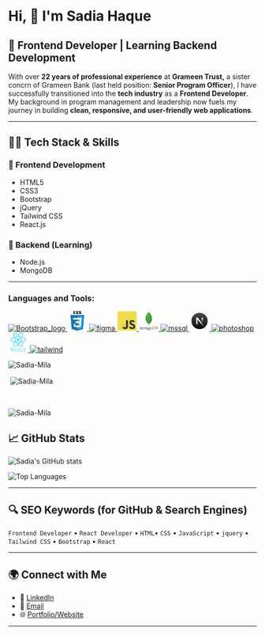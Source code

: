 # Hi, 👋 I'm Sadia Haque

## 🌟 Frontend Developer | Learning Backend Development    

With over **22 years of professional experience** at **Grameen Trust,** a sister concrn of Grameen Bank (last held position: **Senior Program Officer**), I have successfully transitioned into the **tech industry** as a **Frontend Developer**. My background in program management and leadership now fuels my journey in building **clean, responsive, and user-friendly web applications**.  

---

## 🧑‍💻 Tech Stack & Skills  

### 🔹 Frontend Development  
- HTML5  
- CSS3  
- Bootstrap  
- jQuery  
- Tailwind CSS  
- React.js  

### 🔹 Backend (Learning) 
- Node.js   
- MongoDB   

---
<h3 align="left">Languages and Tools:</h3>
<p align="left gap-x-14 py-6"> <a href="https://getbootstrap.com" target="_blank" rel="noreferrer"> <img src="https://upload.wikimedia.org/wikipedia/commons/b/b2/Bootstrap_logo.svg" alt="Bootstrap_logo" width="40"/> </a> <a href="https://www.w3schools.com/css/" target="_blank" rel="noreferrer"> <img src="https://raw.githubusercontent.com/devicons/devicon/master/icons/css3/css3-original-wordmark.svg" alt="css3" width="40" height="40"/> </a> <a href="https://www.figma.com/" target="_blank" rel="noreferrer"> <img src="https://www.vectorlogo.zone/logos/figma/figma-icon.svg" alt="figma" width="40" height="40"/> </a>  <a href="https://developer.mozilla.org/en-US/docs/Web/JavaScript" target="_blank" rel="noreferrer"> <img src="https://raw.githubusercontent.com/devicons/devicon/master/icons/javascript/javascript-original.svg" alt="javascript" width="40" height="40"/> </a> <a href="https://www.mongodb.com/" target="_blank" rel="noreferrer"> <img src="https://raw.githubusercontent.com/devicons/devicon/master/icons/mongodb/mongodb-original-wordmark.svg" alt="mongodb" width="40" height="40"/> </a> <a href="https://www.microsoft.com/en-us/sql-server" target="_blank" rel="noreferrer"> <img src="https://www.svgrepo.com/show/303229/microsoft-sql-server-logo.svg" alt="mssql" width="40" height="40"/> </a> <a href="https://nextjs.org/" target="_blank" rel="noreferrer"><svg xmlns="http://www.w3.org/2000/svg" x="0px" y="0px" width="40" height="40" viewBox="0 0 48 48">
<linearGradient id="NRNx2IPDe7PJlJvrxOKgWa_MWiBjkuHeMVq_gr1" x1="24" x2="24" y1="43.734" y2="4.266" gradientUnits="userSpaceOnUse"><stop offset="0" stop-color="#0a070a"></stop><stop offset=".465" stop-color="#2b2b2b"></stop><stop offset="1" stop-color="#4b4b4b"></stop></linearGradient><circle cx="24" cy="24" r="19.734" fill="url(#NRNx2IPDe7PJlJvrxOKgWa_MWiBjkuHeMVq_gr1)"></circle><rect width="3.023" height="15.996" x="15.992" y="16.027" fill="#fff"></rect><linearGradient id="NRNx2IPDe7PJlJvrxOKgWb_MWiBjkuHeMVq_gr2" x1="30.512" x2="30.512" y1="33.021" y2="18.431" gradientUnits="userSpaceOnUse"><stop offset=".377" stop-color="#fff" stop-opacity="0"></stop><stop offset=".666" stop-color="#fff" stop-opacity=".3"></stop><stop offset=".988" stop-color="#fff"></stop></linearGradient><rect width="2.953" height="14.59" x="29.035" y="15.957" fill="url(#NRNx2IPDe7PJlJvrxOKgWb_MWiBjkuHeMVq_gr2)"></rect><linearGradient id="NRNx2IPDe7PJlJvrxOKgWc_MWiBjkuHeMVq_gr3" x1="22.102" x2="36.661" y1="21.443" y2="40.529" gradientUnits="userSpaceOnUse"><stop offset=".296" stop-color="#fff"></stop><stop offset=".521" stop-color="#fff" stop-opacity=".5"></stop><stop offset=".838" stop-color="#fff" stop-opacity="0"></stop></linearGradient><polygon fill="url(#NRNx2IPDe7PJlJvrxOKgWc_MWiBjkuHeMVq_gr3)" points="36.781,38.094 34.168,39.09 15.992,16.027 19.508,16.027"></polygon>
</svg> </a> <a href="https://www.photoshop.com/en" target="_blank" rel="noreferrer"> <img src="https://upload.wikimedia.org/wikipedia/commons/a/af/Adobe_Photoshop_CC_icon.svg" alt="photoshop" width="40" height="40"/> </a>  <a href="https://reactjs.org/" target="_blank" rel="noreferrer"> <img src="https://raw.githubusercontent.com/devicons/devicon/master/icons/react/react-original-wordmark.svg" alt="react" width="40" height="40"/> </a> <a href="https://tailwindcss.com/" target="_blank" rel="noreferrer"> <img src="https://www.vectorlogo.zone/logos/tailwindcss/tailwindcss-icon.svg" alt="tailwind" width="40" height="40"/> </a> 


</p>

<p><img align="left" src="https://github-readme-stats.vercel.app/api/top-langs?username=Sadia-Mila&show_icons=true&locale=en&layout=compact" alt="Sadia-Mila" /></p>
<br/>
<p>&nbsp;<img align="center" src="https://github-readme-stats.vercel.app/api?username=Sadia-Mila&show_icons=true&locale=en" alt="Sadia-Mila" /></p>
<br/>

<p><img align="center" src="https://github-readme-streak-stats.herokuapp.com/?user=Sadia-Mila" alt="Sadia-Mila" /></p>

## 📈 GitHub Stats  

![Sadia's GitHub stats](https://github-readme-stats.vercel.app/api?username=Sadia-Mila&show_icons=true&theme=tokyonight)  

![Top Languages](https://github-readme-stats.vercel.app/api/top-langs/?username=Sadia-Mila&layout=compact&theme=tokyonight)  

---

## 🔍 SEO Keywords (for GitHub & Search Engines)
`Frontend Developer` • `React Developer` • `HTML`• `CSS` • `JavaScript` • `jquery` • `Tailwind CSS` • `Bootstrap` • `React`

---

## 🌍 Connect with Me  
- 💼 [LinkedIn](https://www.linkedin.com/)  
- 📧 [Email](mailto:sadiahaque2017@gmail.com)  
- 🌐 [Portfolio/Website](https://your-portfolio-link.com)  

---


